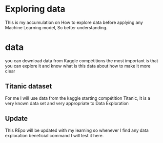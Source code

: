 # Exploring data
This is my accumulation on How to explore data before applying any Machine Learning model, So better understanding. 
# data
you can download data from Kaggle compétitions the most important is that you can explore it and know what is this data about how to make it more clear
##  Titanic dataset
For me I will use data from the kaggle starting compétition Titanic, It is a very known data set and very appropriate to Data Exploration 
## Update 
This REpo will be updated with my learning so whenever I find any data exploration beneficial command I will test it here.
